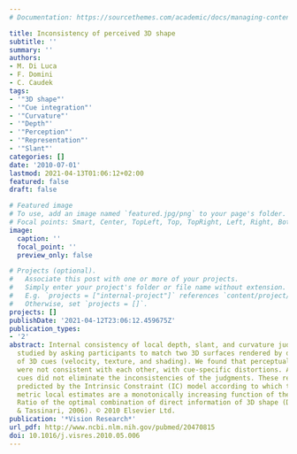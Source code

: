 ```yaml
---
# Documentation: https://sourcethemes.com/academic/docs/managing-content/

title: Inconsistency of perceived 3D shape
subtitle: ''
summary: ''
authors:
- M. Di Luca
- F. Domini
- C. Caudek
tags:
- '"3D shape"'
- '"Cue integration"'
- '"Curvature"'
- '"Depth"'
- '"Perception"'
- '"Representation"'
- '"Slant"'
categories: []
date: '2010-07-01'
lastmod: 2021-04-13T01:06:12+02:00
featured: false
draft: false

# Featured image
# To use, add an image named `featured.jpg/png` to your page's folder.
# Focal points: Smart, Center, TopLeft, Top, TopRight, Left, Right, BottomLeft, Bottom, BottomRight.
image:
  caption: ''
  focal_point: ''
  preview_only: false

# Projects (optional).
#   Associate this post with one or more of your projects.
#   Simply enter your project's folder or file name without extension.
#   E.g. `projects = ["internal-project"]` references `content/project/deep-learning/index.md`.
#   Otherwise, set `projects = []`.
projects: []
publishDate: '2021-04-12T23:06:12.459675Z'
publication_types:
- '2'
abstract: Internal consistency of local depth, slant, and curvature judgments was
  studied by asking participants to match two 3D surfaces rendered by different mixtures
  of 3D cues (velocity, texture, and shading). We found that perceptual judgments
  were not consistent with each other, with cue-specific distortions. Adding multiple
  cues did not eliminate the inconsistencies of the judgments. These results can be
  predicted by the Intrinsic Constraint (IC) model according to which the perceptual
  metric local estimates are a monotonically increasing function of the Signal-to-Noise
  Ratio of the optimal combination of direct information of 3D shape (Domini, Caudek,
  & Tassinari, 2006). © 2010 Elsevier Ltd.
publication: '*Vision Research*'
url_pdf: http://www.ncbi.nlm.nih.gov/pubmed/20470815
doi: 10.1016/j.visres.2010.05.006
---
```

